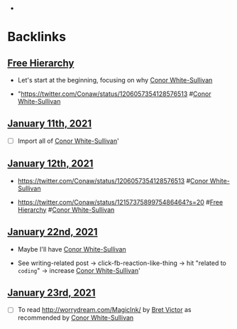 - 

# Backlinks
## [Free Hierarchy](<Free Hierarchy.md>)
- Let's start at the beginning, focusing on why [Conor White-Sullivan](<Conor White-Sullivan.md>)

- "https://twitter.com/Conaw/status/1206057354128576513 #[Conor White-Sullivan](<Conor White-Sullivan.md>)

## [January 11th, 2021](<January 11th, 2021.md>)
- [ ] Import all of [Conor White-Sullivan](<Conor White-Sullivan.md>)'

## [January 12th, 2021](<January 12th, 2021.md>)
- https://twitter.com/Conaw/status/1206057354128576513 #[Conor White-Sullivan](<Conor White-Sullivan.md>)

- https://twitter.com/Conaw/status/1215737589975486464?s=20 #[Free Hierarchy](<Free Hierarchy.md>) #[Conor White-Sullivan](<Conor White-Sullivan.md>)

## [January 22nd, 2021](<January 22nd, 2021.md>)
- Maybe I'll have [Conor White-Sullivan](<Conor White-Sullivan.md>)

- See writing-related post -> click-fb-reaction-like-thing -> hit "related to `coding`" -> increase [Conor White-Sullivan](<Conor White-Sullivan.md>)'

## [January 23rd, 2021](<January 23rd, 2021.md>)
- [ ] To read http://worrydream.com/MagicInk/ by [Bret Victor](<Bret Victor.md>) as recommended by [Conor White-Sullivan](<Conor White-Sullivan.md>)

